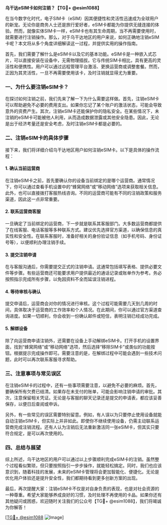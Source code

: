 **乌干达eSIM卡如何注销？【TG💪+ @esim1088】**

在当今数字化时代，电子SIM卡（eSIM）因其便捷性和灵活性迅速成为全球用户的新宠。无论你是商务人士还是旅行爱好者，eSIM卡都能为你提供无缝连接的体验。然而，就像实体SIM卡一样，eSIM卡也有其生命周期，当不再需要使用时，就需要进行注销操作。那么，对于乌干达地区的用户来说，如何正确地注销eSIM卡呢？本文将从多个角度详细解读这一过程，并提供实用的操作指南。

首先，我们需要了解什么是eSIM卡以及它的基本功能。eSIM卡是一种嵌入式芯片，可以直接安装在设备中，无需物理插拔。它与传统SIM卡相比，具有更高的灵活性和便携性。用户可以通过远程管理平台激活、更换运营商或调整套餐。然而，正因为其灵活性，一旦不再需要使用该卡，及时注销就显得尤为重要。

### **一、为什么要注销eSIM卡？**

在探讨如何注销之前，我们先来了解一下为什么需要这样做。首先，注销eSIM卡可以帮助避免不必要的费用支出。如果你忘记了某个账户的激活状态，可能会导致意外的资费产生。其次，注销eSIM卡还能保护你的隐私安全。在某些情况下，未注销的eSIM卡可能被他人利用，从而造成数据泄露或其他安全隐患。因此，无论是出于经济考量还是安全考虑，及时注销eSIM卡都是必要的。

### **二、注销eSIM卡的具体步骤**

接下来，我们将详细介绍乌干达地区用户如何注销eSIM卡。以下是具体的操作流程：

#### **1. 确认当前运营商**
在注销eSIM卡之前，首先要确认你的设备当前绑定的是哪个运营商。通常情况下，你可以通过查看手机设置中的“蜂窝网络”或“移动网络”选项来获取相关信息。此外，也可以直接拨打客服热线咨询。不同的运营商可能有不同的注销政策和服务渠道，因此这一点非常重要。

#### **2. 联系运营商客服**
一旦确定了当前绑定的运营商，下一步就是联系其客服部门。大多数运营商都提供了在线客服、电话客服等多种联系方式。建议优先选择官方渠道，以确保信息的真实性和安全性。在联系客服时，准备好相关的身份验证信息（如手机号码、身份证号等），以便顺利办理注销手续。

#### **3. 提交注销申请**
在与客服沟通后，你需要提交正式的注销申请。这通常包括填写表格、提供必要文件等步骤。有些运营商还可能要求用户提供最近的通话记录或账单作为参考。务必按照指示完成所有步骤，以免因资料不全而延误注销进程。

#### **4. 等待审核与确认**
提交申请后，运营商会对你的情况进行审核。这个过程可能需要几天到几周的时间，具体取决于运营商的工作效率和个人情况。在此期间，你可以通过官方渠道查询进度。如果一切顺利，你会收到一份确认邮件或短信，表明注销已经成功完成。

#### **5. 解绑设备**
除了向运营商申请注销外，还需要在设备上手动解绑eSIM卡。打开手机的设置界面，找到“蜂窝网络”或“移动网络”选项，然后选择“移除SIM卡”或类似的功能按钮。根据提示完成操作即可。需要注意的是，在解绑过程中可能会遇到一些技术问题，此时可以再次联系客服寻求帮助。

### **三、注意事项与常见误区**

在注销eSIM卡的过程中，还有一些事项需要注意，以避免不必要的麻烦。首先，要确保所有欠费已结清。如果存在未支付的账单，可能会影响注销申请的审批。其次，注意保留相关凭证。无论是与客服的聊天记录还是提交的申请表，都应该妥善保存，以便日后查阅或申诉。

另外，有一些常见的误区需要特别留意。例如，有人误以为只要停止使用设备就能自动注销eSIM卡，但实际上并非如此。即使你不继续使用设备，仍需主动联系运营商完成注销流程。还有人认为注销后无法重新激活同一张eSIM卡，但其实只要符合规定，是可以再次使用的。

### **四、总结与展望**

综上所述，乌干达地区的用户可以通过以上步骤顺利完成eSIM卡的注销。虽然整个过程看似繁琐，但只要按照指引一步步操作，就能轻松搞定。同时，我们也应该意识到，随着科技的发展，未来的eSIM卡管理将会更加智能化、便捷化。无论是优化用户体验还是提升安全性，我们都期待看到更多创新方案的出现。

最后，再次提醒大家：注销eSIM卡不仅是对自身负责的表现，也是对社会资源的一种尊重。希望大家能够养成良好的习惯，及时处理不再使用的卡品。如果你还有其他疑问或困惑，欢迎随时关注我们的公众号【TG💪+ @esim1088】，我们将竭诚为你解答！

[[TG💪+ @esim1088](https://t.me/s/esim1088) ![Image](https://i.postimg.cc/4NQfJmqS/Snipaste-2025-05-13-00-14-12.png)]